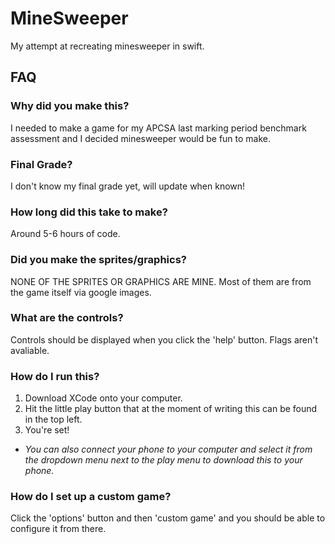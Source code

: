 # MineSweeper
My attempt at recreating minesweeper in swift.
## FAQ
### Why did you make this?
I needed to make a game for my APCSA last marking period benchmark assessment and I decided minesweeper would be fun to make.
### Final Grade?
I don't know my final grade yet, will update when known!
### How long did this take to make?
Around 5-6 hours of code.
### Did you make the sprites/graphics?
NONE OF THE SPRITES OR GRAPHICS ARE MINE. Most of them are from the game itself via google images.
### What are the controls?
Controls should be displayed when you click the 'help' button. Flags aren't avaliable.
### How do I run this?
1. Download XCode onto your computer. 
2. Hit the little play button that at the moment of writing this can be found in the top left. 
3. You're set!
- *You can also connect your phone to your computer and select it from the dropdown menu next to the play menu to download this to your phone.*
### How do I set up a custom game?
Click the 'options' button and then 'custom game' and you should be able to configure it from there.
